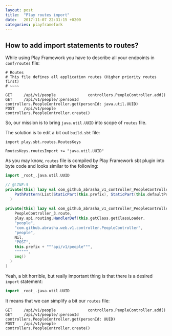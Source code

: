 ```yaml
---
layout: post
title:  "Play routes import"
date:   2017-11-07 22:31:15 +0200
categories: playframefork
---
```


How to add import statements to routes?
---

While using Play Framework you have to describe all your endpoints in `conf/routes` file:

```play2htmlrouting
# Routes
# This file defines all application routes (Higher priority routes first)
# ~~~~

GET     /api/v1/people              controllers.PeopleController.add()
GET     /api/v1/people/:personId    controllers.PeopleController.get(personId: java.util.UUID)
POST    /api/v1/people              controllers.PeopleController.create()
```

So, our mission is to bring `java.util.UUID` into scope of `routes` file.

The solution is to edit a bit out `build.sbt` file: 

```sbtshell
import play.sbt.routes.RoutesKeys

RoutesKeys.routesImport += "java.util.UUID"
```

As you may know, `routes` file is compiled by Play Framework sbt plugin into byte code and looks similar to the following:


```scala
import _root_.java.util.UUID

// @LINE:5
private[this] lazy val com_github_abrasha_v1_controller_PeopleController_route0_route = Route("POST",
    PathPattern(List(StaticPart(this.prefix), StaticPart(this.defaultPrefix), StaticPart("api/v1/people")))
  )
  
private[this] lazy val com_github_abrasha_v1_controller_PeopleController_route0_route_invoker = createInvoker(
    PeopleController_3.route,
    play.api.routing.HandlerDef(this.getClass.getClassLoader,
    "people",
    "com.github.abrasha.web.v1.controller.PeopleController",
    "people",
    Nil,
    "POST",
    this.prefix + """api/v1/people""",
    """""",
    Seq()
  )
)
```

Yeah, a bit horrible, but really important thing is that there is a desired `import` statement:
```scala
import _root_.java.util.UUID
```

It means that we can simplify a bit our `routes` file:
```play2htmlrouting
GET     /api/v1/people              controllers.PeopleController.add()
GET     /api/v1/people/:personId    controllers.PeopleController.get(personId: UUID)
POST    /api/v1/people              controllers.PeopleController.create()
```